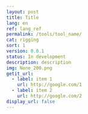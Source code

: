 ```yaml
---
layout: post
title: Title
lang: en
ref: lang_ref
permalink: /tools/tool_name/
cat: rigging
sort: 1
version: 0.0.1
status: In development
description: description
img: None_200.png
getit_url:
  - label: item 1
    url: http://google.com/1
  - label: item 2
    url: http://google.com/2
display_url: false
---
```

